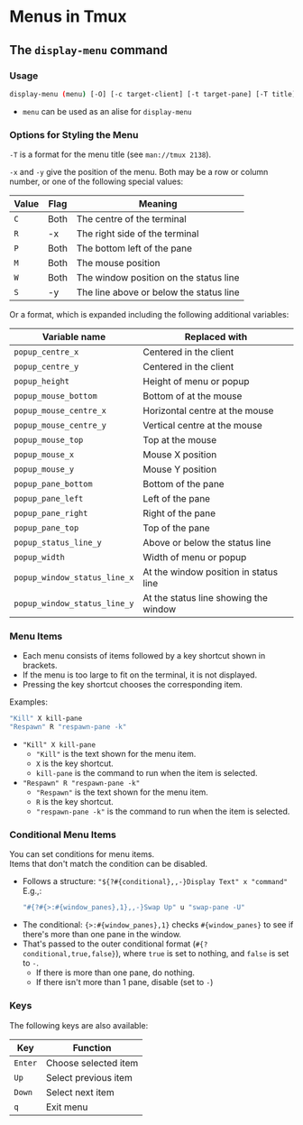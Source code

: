 # Menus in Tmux

## The `display-menu` command

### Usage
```bash
display-menu (menu) [-O] [-c target-client] [-t target-pane] [-T title] [-x position] [-y position] name key command ...  
```

* `menu` can be used as an alise for `display-menu`

### Options for Styling the Menu
`-T` is a format for the menu title (see `man://tmux 2138`).

`-x` and `-y` give the position of the menu.
Both may be a row or column number, or one of the following special values:

| Value |  Flag   | Meaning
|-|-|-
| `C`   | Both    | The centre of the terminal
| `R`   | -x      | The right side of the terminal
| `P`   | Both    | The bottom left of the pane
| `M`   | Both    | The mouse position
| `W`   | Both    | The window position on the status line
| `S`   | -y      | The line above or below the status line

Or a format, which is expanded including the following additional variables:

| Variable name                 |      Replaced with
|-|-
| `popup_centre_x`              | Centered in the client
| `popup_centre_y`              | Centered in the client
| `popup_height`                | Height of menu or popup
| `popup_mouse_bottom`          | Bottom of at the mouse
| `popup_mouse_centre_x`        | Horizontal centre at the mouse
| `popup_mouse_centre_y`        | Vertical centre at the mouse
| `popup_mouse_top`             | Top at the mouse
| `popup_mouse_x`               | Mouse X position
| `popup_mouse_y`               | Mouse Y position
| `popup_pane_bottom`           | Bottom of the pane
| `popup_pane_left`             | Left of the pane
| `popup_pane_right`            | Right of the pane
| `popup_pane_top`              | Top of the pane
| `popup_status_line_y`         | Above or below the status line
| `popup_width`                 | Width of menu or popup
| `popup_window_status_line_x`  | At the window position in status line
| `popup_window_status_line_y`  | At the status line showing the window


### Menu Items

* Each menu consists of items followed by a key shortcut shown in brackets.
* If the menu is too large to fit on the terminal, it is not displayed.
* Pressing the key shortcut chooses the corresponding item.

Examples:
```bash
"Kill" X kill-pane 
"Respawn" R "respawn-pane -k" 
```

* `"Kill" X kill-pane`
    * `"Kill"` is the text shown for the menu item.
    * `X` is the key shortcut.
    * `kill-pane` is the command to run when the item is selected.
* `"Respawn" R "respawn-pane -k"`
    * `"Respawn"` is the text shown for the menu item.
    * `R` is the key shortcut.
    * `"respawn-pane -k"` is the command to run when the item is selected.

### Conditional Menu Items
You can set conditions for menu items.  
Items that don't match the condition can be disabled.  

* Follows a structure: `"${?#{conditional},,-}Display Text" x "command"`
  E.g.,:
  ```bash
  "#{?#{>:#{window_panes},1},,-}Swap Up" u "swap-pane -U"
  ```
* The conditional: `{>:#{window_panes},1}` checks `#{window_panes}` to see if
  there's more than one pane in the window.  
* That's passed to the outer conditional format (`#{?conditional,true,false}`), where `true`
  is set to nothing, and `false` is set to `-`.  
    * If there is more than one pane, do nothing.
    * If there isn't more than 1 pane, disable (set to `-`)

### Keys
The following keys are also available:

| Key      |  Function
|-|-
| `Enter`  | Choose selected item
| `Up`     | Select previous item
| `Down`   | Select next item
| `q`      | Exit menu

